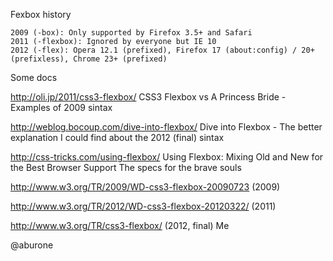 Fexbox history

    2009 (-box): Only supported by Firefox 3.5+ and Safari
    2011 (-flexbox): Ignored by everyone but IE 10
    2012 (-flex): Opera 12.1 (prefixed), Firefox 17 (about:config) / 20+ (prefixless), Chrome 23+ (prefixed)

Some docs

http://oli.jp/2011/css3-flexbox/ CSS3 Flexbox vs A Princess Bride - Examples of 2009 sintax

http://weblog.bocoup.com/dive-into-flexbox/ Dive into Flexbox - The better explanation I could find about the 2012 (final) sintax

http://css-tricks.com/using-flexbox/ Using Flexbox: Mixing Old and New for the Best Browser Support
The specs for the brave souls

http://www.w3.org/TR/2009/WD-css3-flexbox-20090723 (2009)

http://www.w3.org/TR/2012/WD-css3-flexbox-20120322/ (2011)

http://www.w3.org/TR/css3-flexbox/ (2012, final)
Me

@aburone
